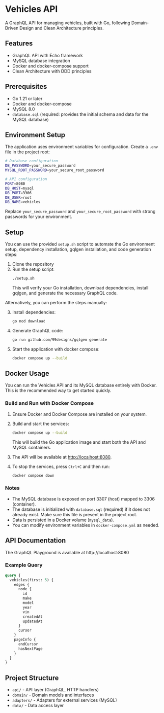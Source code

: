 # Vehicles API

A GraphQL API for managing vehicles, built with Go, following Domain-Driven Design and Clean Architecture principles.

## Features

- GraphQL API with Echo framework
- MySQL database integration
- Docker and docker-compose support
- Clean Architecture with DDD principles

## Prerequisites

- Go 1.21 or later
- Docker and docker-compose
- MySQL 8.0
- `database.sql` (required: provides the initial schema and data for the MySQL database)

## Environment Setup

The application uses environment variables for configuration. Create a `.env` file in the project root:

```bash
# Database configuration
DB_PASSWORD=your_secure_password
MYSQL_ROOT_PASSWORD=your_secure_root_password

# API configuration
PORT=8080
DB_HOST=mysql
DB_PORT=3306
DB_USER=root
DB_NAME=vehicles
```

Replace `your_secure_password` and `your_secure_root_password` with strong passwords for your environment.

## Setup

You can use the provided `setup.sh` script to automate the Go environment setup, dependency installation, gqlgen installation, and code generation steps:

1. Clone the repository
2. Run the setup script:
   ```bash
   ./setup.sh
   ```
   This will verify your Go installation, download dependencies, install gqlgen, and generate the necessary GraphQL code.

Alternatively, you can perform the steps manually:

3. Install dependencies:
   ```bash
   go mod download
   ```

4. Generate GraphQL code:
   ```bash
   go run github.com/99designs/gqlgen generate
   ```

5. Start the application with docker compose:
   ```bash
   docker compose up --build
   ```

## Docker Usage

You can run the Vehicles API and its MySQL database entirely with Docker. This is the recommended way to get started quickly.

### Build and Run with Docker Compose

1. Ensure Docker and Docker Compose are installed on your system.
2. Build and start the services:
   ```bash
   docker compose up --build
   ```
   This will build the Go application image and start both the API and MySQL containers.

3. The API will be available at [http://localhost:8080](http://localhost:8080).

4. To stop the services, press `Ctrl+C` and then run:
   ```bash
   docker compose down
   ```

### Notes
- The MySQL database is exposed on port 3307 (host) mapped to 3306 (container).
- The database is initialized with `database.sql` (required) if it does not already exist. Make sure this file is present in the project root.
- Data is persisted in a Docker volume (`mysql_data`).
- You can modify environment variables in `docker-compose.yml` as needed.

## API Documentation

The GraphQL Playground is available at http://localhost:8080

### Example Query

```graphql
query {
  vehicles(first: 5) {
    edges {
      node {
        id
        make
        model
        year
        vin
        createdAt
        updatedAt
      }
      cursor
    }
    pageInfo {
      endCursor
      hasNextPage
    }
  }
}
```

## Project Structure

- `api/` - API layer (GraphQL, HTTP handlers)
- `domain/` - Domain models and interfaces
- `adapters/` - Adapters for external services (MySQL)
- `data/` - Data access layer 